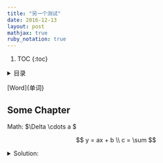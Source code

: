 ```yaml
---
title: "另一个测试"
date: 2016-12-13
layout: post
mathjax: true
ruby_notation: true
---
```


1. TOC
{:toc}

<details markdown="1"><summary>目录</summary>
* TOC
{:toc}
</details>
 

[Word]{单词}

## Some Chapter

Math: $\Delta \cdots a $

$$
y = ax + b \\
c = \sum 
$$


<details markdown="1"> <summary> Solution:</summary>

> Some quote.

## another chapter

$$
y = ax + b \\
c = \sum 
$$


</details>

